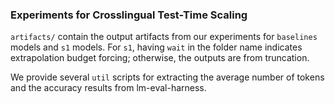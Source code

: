 ### Experiments for Crosslingual Test-Time Scaling

`artifacts/` contain the output artifacts from our experiments for `baselines` models and `s1` models. For `s1`, having `wait` in the folder name indicates extrapolation budget forcing; otherwise, the outputs are from truncation.

We provide several `util` scripts for extracting the average number of tokens and the accuracy results from lm-eval-harness.